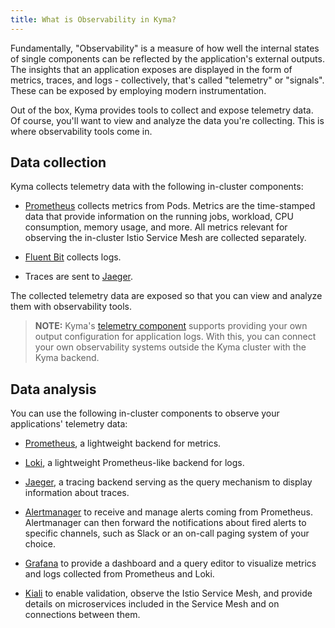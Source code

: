 ```yaml
---
title: What is Observability in Kyma?
---
```


Fundamentally, "Observability" is a measure of how well the internal states of single components can be reflected by the application's external outputs. The insights that an application exposes are displayed in the form of metrics, traces, and logs - collectively, that's called "telemetry" or "signals". These can be exposed by employing modern instrumentation.

Out of the box, Kyma provides tools to collect and expose telemetry data. Of course, you'll want to view and analyze the data you're collecting. This is where observability tools come in.

## Data collection

Kyma collects telemetry data with the following in-cluster components:

- [Prometheus](https://prometheus.io/docs/introduction) collects metrics from Pods. Metrics are the time-stamped data that provide information on the running jobs, workload, CPU consumption, memory usage, and more. All metrics relevant for observing the in-cluster Istio Service Mesh are collected separately.

- [Fluent Bit](https://fluentbit.io/) collects logs.

- Traces are sent to [Jaeger](https://www.jaegertracing.io/docs).

The collected telemetry data are exposed so that you can view and analyze them with observability tools.

> **NOTE:** Kyma's [telemetry component](./obsv-04-telemetry-in-kyma.md) supports providing your own output configuration for application logs. With this, you can connect your own observability systems outside the Kyma cluster with the Kyma backend.

## Data analysis

You can use the following in-cluster components to observe your applications' telemetry data:

- [Prometheus](https://prometheus.io/docs/introduction), a lightweight backend for metrics.
- [Loki](https://github.com/grafana/loki), a lightweight Prometheus-like backend for logs.
- [Jaeger](https://www.jaegertracing.io/docs/), a tracing backend serving as the query mechanism to display information about traces.

- [Alertmanager](https://prometheus.io/docs/alerting/alertmanager/) to receive and manage alerts coming from Prometheus. Alertmanager can then forward the notifications about fired alerts to specific channels, such as Slack or an on-call paging system of your choice.
- [Grafana](https://grafana.com/docs/guides/getting_started/) to provide a dashboard and a query editor to visualize metrics and logs collected from Prometheus and Loki.
- [Kiali](https://www.kiali.io) to enable validation, observe the Istio Service Mesh, and provide details on microservices included in the Service Mesh and on connections between them.
